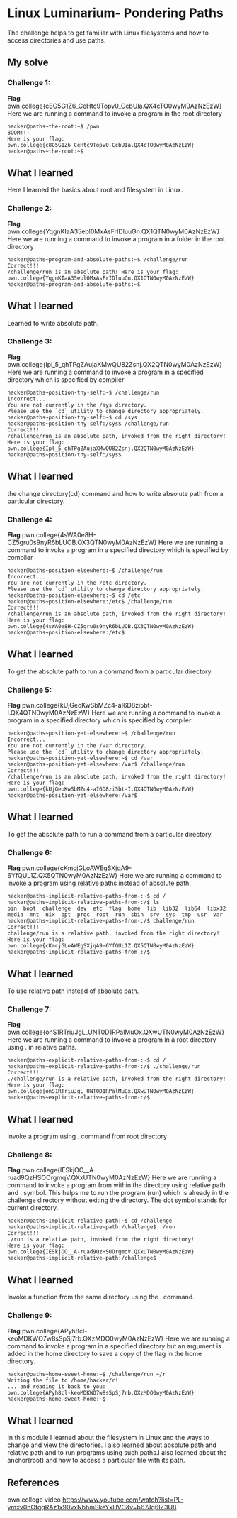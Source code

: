 # Linux Luminarium- Pondering Paths
The challenge helps to get familiar with Linux filesystems and how to access directories and use paths.

## My solve
### Challenge 1:
  **Flag**  pwn.college{c8G5G1Z6_CeHtc9Topv0_CcbUIa.QX4cTO0wyM0AzNzEzW}
  Here we are running a command to invoke a program in the root directory
 ``` 
hacker@paths~the-root:~$ /pwn
BOOM!!!
Here is your flag:
pwn.college{c8G5G1Z6_CeHtc9Topv0_CcbUIa.QX4cTO0wyM0AzNzEzW}
hacker@paths~the-root:~$ 
```
## What I learned
Here I learned the basics about root and filesystem in Linux.

### Challenge 2:
  **Flag**  pwn.college{YqgnKIaA35ebl0MxAsFrIDluuGn.QX1QTN0wyM0AzNzEzW}
  Here we are running a command to invoke a program in a folder in the root directory
 ``` 
hacker@paths~program-and-absolute-paths:~$ /challenge/run
Correct!!!
/challenge/run is an absolute path! Here is your flag:
pwn.college{YqgnKIaA35ebl0MxAsFrIDluuGn.QX1QTN0wyM0AzNzEzW}
hacker@paths~program-and-absolute-paths:~$ 
```
## What I learned
Learned to write absolute path.

### Challenge 3:
  **Flag**  pwn.college{Ipl_5_qhTPgZAujaXMwQU82Zsnj.QX2QTN0wyM0AzNzEzW}
  Here we are running a command to invoke a program in a specified directory which is specified by compiler
 ``` 
hacker@paths~position-thy-self:~$ /challenge/run
Incorrect...
You are not currently in the /sys directory.
Please use the `cd` utility to change directory appropriately.
hacker@paths~position-thy-self:~$ cd /sys
hacker@paths~position-thy-self:/sys$ /challenge/run
Correct!!!
/challenge/run is an absolute path, invoked from the right directory!
Here is your flag:
pwn.college{Ipl_5_qhTPgZAujaXMwQU82Zsnj.QX2QTN0wyM0AzNzEzW}
hacker@paths~position-thy-self:/sys$ 
```
## What I learned
the change directory(cd) command and how to write absolute path from a particular directory.

### Challenge 4:
  **Flag**  pwn.college{4sWA0e8H-CZ5gru0s9nyR6bLUOB.QX3QTN0wyM0AzNzEzW}
  Here we are running a command to invoke a program in a specified directory which is specified by compiler
 ``` 
hacker@paths~position-elsewhere:~$ /challenge/run
Incorrect...
You are not currently in the /etc directory.
Please use the `cd` utility to change directory appropriately.
hacker@paths~position-elsewhere:~$ cd /etc
hacker@paths~position-elsewhere:/etc$ /challenge/run
Correct!!!
/challenge/run is an absolute path, invoked from the right directory!
Here is your flag:
pwn.college{4sWA0e8H-CZ5gru0s9nyR6bLUOB.QX3QTN0wyM0AzNzEzW}
hacker@paths~position-elsewhere:/etc$ 
```
## What I learned
To get the absolute path to run a command from a particular directory.

### Challenge 5:
  **Flag**  pwn.college{kUjGeoKwSbMZc4-aI6D8zi5bt-I.QX4QTN0wyM0AzNzEzW}
  Here we are running a command to invoke a program in a specified directory which is specified by compiler
 ``` 
hacker@paths~position-yet-elsewhere:~$ /challenge/run
Incorrect...
You are not currently in the /var directory.
Please use the `cd` utility to change directory appropriately.
hacker@paths~position-yet-elsewhere:~$ cd /var
hacker@paths~position-yet-elsewhere:/var$ /challenge/run
Correct!!!
/challenge/run is an absolute path, invoked from the right directory!
Here is your flag:
pwn.college{kUjGeoKwSbMZc4-aI6D8zi5bt-I.QX4QTN0wyM0AzNzEzW}
hacker@paths~position-yet-elsewhere:/var$ 
```
## What I learned
To get the absolute path to run a command from a particular directory.

### Challenge 6:
  **Flag**  pwn.college{cKmcjGLoAWEgSXjqA9-6YfQUL1Z.QX5QTN0wyM0AzNzEzW}
  Here we are running a command to invoke a program using relative paths instead of absolute path.
 ``` 
hacker@paths~implicit-relative-paths-from-:~$ cd /
hacker@paths~implicit-relative-paths-from-:/$ ls
bin  boot  challenge  dev  etc  flag  home  lib  lib32  lib64  libx32  media  mnt  nix  opt  proc  root  run  sbin  srv  sys  tmp  usr  var
hacker@paths~implicit-relative-paths-from-:/$ challenge/run
Correct!!!
challenge/run is a relative path, invoked from the right directory!
Here is your flag:
pwn.college{cKmcjGLoAWEgSXjqA9-6YfQUL1Z.QX5QTN0wyM0AzNzEzW}
hacker@paths~implicit-relative-paths-from-:/$  
```
## What I learned
To use relative path instead of absolute path.

### Challenge 7:
  **Flag**  pwn.college{onS1RTriuJgL_UNT0D1RPalMuOx.QXwUTN0wyM0AzNzEzW}
  Here we are running a command to invoke a program in a root directory using . in relative paths.
 ``` 
hacker@paths~explicit-relative-paths-from-:~$ cd /
hacker@paths~explicit-relative-paths-from-:/$ ./challenge/run
Correct!!!
./challenge/run is a relative path, invoked from the right directory!
Here is your flag:
pwn.college{onS1RTriuJgL_UNT0D1RPalMuOx.QXwUTN0wyM0AzNzEzW}
hacker@paths~explicit-relative-paths-from-:/$ 
```
## What I learned
invoke a program using . command from root directory
### Challenge 8:
  **Flag**  pwn.college{IESkjOO__A-ruad9QzHSOOrgmqV.QXxUTN0wyM0AzNzEzW}
  Here we are running a command to invoke a program from within the directory using relative path and . symbol. This helps me to run the program (run) which is already in the challenge directory without exiting the directory. The dot symbol stands for current directory.
 ``` 
hacker@paths~implicit-relative-path:~$ cd /challenge
hacker@paths~implicit-relative-path:/challenge$ ./run
Correct!!!
./run is a relative path, invoked from the right directory!
Here is your flag:
pwn.college{IESkjOO__A-ruad9QzHSOOrgmqV.QXxUTN0wyM0AzNzEzW}
hacker@paths~implicit-relative-path:/challenge$ 
```
## What I learned
Invoke a function from the same directory using the . command.

### Challenge 9:
  **Flag**  pwn.college{APyh8cl-keoMDKWO7w8sSpSj7rb.QXzMDO0wyM0AzNzEzW}
  Here we are running a command to invoke a program in a specified directory but an argument is added in the home directory to save a copy of the flag in the home directory.
 ``` 
hacker@paths~home-sweet-home:~$ /challenge/run ~/r
Writing the file to /home/hacker/r!
... and reading it back to you:
pwn.college{APyh8cl-keoMDKWO7w8sSpSj7rb.QXzMDO0wyM0AzNzEzW}
hacker@paths~home-sweet-home:~$ 
```
  
## What I learned
In this module I learned about the filesystem in Linux and the ways to change and view the directories. I also learned about absolute path and relative path and to run programs using such paths.I also learned about the anchor(root) and how to access a particular file with its path.

## References 
pwn.college video
https://www.youtube.com/watch?list=PL-ymxv0nOtqqRAz1x90vxNbhmSkeYxHVC&v=b67Jq6IZ3U8
